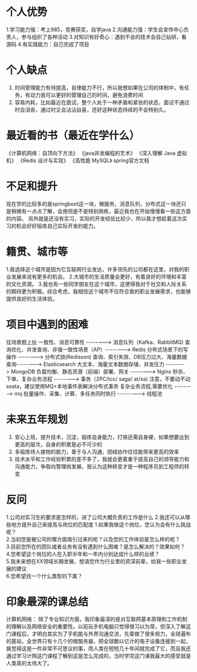 # 个人优势
1.学习能力强：考上985，竞赛获奖，自学java
2.沟通能力强：学生会宣传中心负责人，参与组织了各种活动
3.对知识有好奇心：遇到不会的技术会自己钻研，看源码
4.有实践能力：自己完成了项目
# 个人缺点
1. 时间管理能力有待提高，自律能力不行，所以我想如果在公司的体制中，有任务，有动力我可以更好的管理自己的时间，避免浪费时间
2. 容易内耗，比如最近在面试，整个人处于一种矛盾和紧张的状态，面试不通过时会沮丧，通过时又会沾沾自喜，还好这种状态持续的不会特别久。
# 最近看的书（最近在学什么）
《计算机网络：自顶向下方法》
《java并发编程的艺术》
《深入理解 Java 虚拟机》
《Redis 设计与实现》
《高性能 MySQL》
spring官方文档

# 不足和提升
现在学的比较多的是springboot这一块，微服务，消息队列，分布式这一块还只是稍微有一点点了解，会用但是不是特别熟练，最近我也在开始慢慢看一些这方面的内容。
另外就是还没有实习，实际的开发经验比较少，所以我才想趁着这次实习的机会好好锻炼自己实际开发的能力。

# 籍贯、城市等
1.我选择这个城市是因为它互联网行业发达，许多领先的公司都在这里，对我的职业发展来说有更多的机会。
2.大城市的生活质量会更好，有着良好的环境和丰富的文化资源。
3.我也有一些同学朋友在这个城市，这使得我对于社交和人际关系的期待更为积极。综合考虑，我相信这个城市不仅符合我的职业发展需求，也能够提供良好的生活体验。

# 项目中遇到的困难
往场景题上扯
一致性、消息可靠性                                         --------> 消息队列（Kafka、RabbitMQ)
查询优化、并发查询、非强一致性场景（AP）--------> Redis
分布式场景下的写操作                                     --------> 分布式锁(Redisson)
查询、索引失效、DB压力过大、海量数据查询--------> Elasticsearch
大文本、海量文本数据存储、并发压力            --------> MongoDB
负载均衡、静态资源（前端）部署、网关        --------> Nginx
秒杀、下单、复杂业务流程                              --------> 事务（2PC/tcc/ saga/ at/xa)
注意，不要动不动seata，建议使用MQ+本地事件表解决分布式事务
复杂业务流程,需要优化                                    ---------> mq
批量操作、采集、计算、多任务同时执行        ---------> 线程池
# 未来五年规划
1. 安心上班，提升技术，沉淀，锻炼自身能力，打铁还需自身硬，如果想要达到更高的层次，自身的积累是必不可少的
2. 多锻炼待人接物的能力，善于与人沟通，团结协作往往能带来更高的效率
3. 技术水平和工作经验积累的差不多了，我就会更着重于提高自己的领导能力和沟通能力，争取向管理岗发展，我认为这种转变才是一种程序员到工程师的转变

# 反问
1.公司对实习生的要求是怎样的，进了公司大概负责的工作是什么
2.我还可以从哪些地方提升自己来提高与岗位的匹配度
1.如果我做这个岗位，您认为会有什么挑战呢？  
2.当初您是被公司的哪方面吸引过来的呢？以及您的工作体验是怎么样的呢？  
3.目前您所在的团队或者业务有没有遇到什么困难？是怎么解决的？效果如何？  
4.您希望这个岗位的人在入职半年和一年内分别达成什么样的业绩？  
5.我未来想在XX领域长期发展，想请您作为行业里的资深前辈，给我一些职业发展的建议  
6.您希望找一个什么类型的下属？

# 印象最深的课总结
计算机网络：
除了专业知识方面，我印象最深的是对互联网基本原理和工作机制的理解以及网络安全的重要性。以前玩手机电脑只觉得很习以为常，但深入了解这门课程后，才明白其实为了手机能与外界沟通交流，先辈做了很多努力，全球遍布的基站，全世界只有十几个的根服务器，把全球数以亿计的电子设备连接到一起，我觉得这是一件非常不可思议的事，而人类在短短几十年间就完成了它，而且我还通过学习计网这门课程了解到这是怎么完成的，当时学完这门课我最大的感受就是人类真的太伟大了。